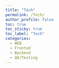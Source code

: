 ```yaml
---
title: "Tech"
permalink: /Tech/
author_profile: false
toc: true
toc_sticky: true
toc_label: "Tech"
categories:
  - WEB
  - Fronted
  - Backend
  - QA/Testing
---
```

